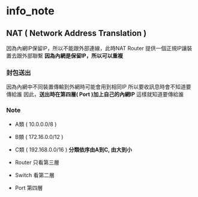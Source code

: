 # info_note

## NAT ( Network Address Translation )
因為內網IP保留IP，所以不能跟外部連線，此時NAT Router 提供一個正規IP讓裝置去跟外部聯繫
**因為內網是保留IP，所以可以重複**

### 封包送出
因為內網中不同裝置傳輸到外網時可能會用到相同IP
所以要收訊息時會不知道要傳給誰
因此，**送出時在第四層( Port )加上自己的內網IP**
這樣就知道要傳給誰

### Note
- A類 ( 10.0.0.0/8 )
- B類 ( 172.16.0.0/12 )
- C類 ( 192.168.0.0/16 )
**分類依序由A到C, 由大到小**

- Router 只看第三層
- Switch 看第二層
- Port 第四層